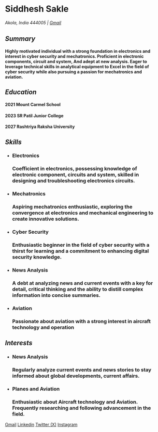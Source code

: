 
# Siddhesh Sakle #
###### Akola, India 444005 | [Gmail](siddheshsakle@gmail.com) ######

## ***Summary*** ##

#### Highly motivated individual with a strong foundation in electronics and interest in cyber security and mechatronics. Proficient in electronic components, circuit and system, And adept at new analysis. Eager to leverage technical skills in analytical equipment to Excel in the field of cyber security while also pursuing a passion for mechatronics and aviation. ####
 
## ***Education*** ##

#### 2021                       Mount Carmel School ####
#### 2023                       SR Patil Junior College ####
#### 2027                       Rashtriya Raksha University ####
 
## ***Skills*** ##

- ### Electronics ###
	### Coefficient in electronics, possessing knowledge of electronic component, circuits and system, skilled in designing and troubleshooting electronics circuits. ###

- ### Mechatronics ####
	### Aspiring mechatronics enthusiastic, exploring the convergence at electronics and mechanical engineering to create innovative solutions. ###

- ### Cyber Security ###
	### Enthusiastic beginner in the field of cyber security with a thirst for learning and a commitment to enhancing digital security knowledge. ###


- ### News Analysis ###
	### A debt at analyzing news and current events with a key for detail, critical thinking and the ability to distill complex information into concise summaries. ###

- ### Aviation ###
	### Passionate about aviation with a strong interest in aircraft technology and operation ###


## ***Interests*** ##

- ### News Analysis ###
	### Regularly analyze current events and news stories to stay informed about global developments, current affairs. ###

- ### Planes and Aviation ###
	### Enthusiastic about Aircraft technology and Aviation. Frequently researching and following advancement in the field.



[Gmail](siddheshsakle@gmail.com)  [Linkedin](https://www.linkedin.com/in/siddhesh-sakle-47777327a/) [Twitter (X)](https://twitter.com/SiddheshSakle) [Instagram](https://www.instagram.com/siddhesh_sakle/?next=%2F)


